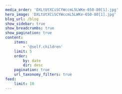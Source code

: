 ```yaml
---
media_order: 'DXLtUtXCiSCYWccmL5LWKe-650-80[1].jpg'
hero_image: 'DXLtUtXCiSCYWccmL5LWKe-650-80[1].jpg'
blog_url: /blog
show_sidebar: true
show_breadcrumbs: true
show_pagination: true
content:
    items:
        - '@self.children'
    limit: 5
    order:
        by: date
        dir: desc
    pagination: true
    url_taxonomy_filters: true
feed:
    limit: 10
---
```


